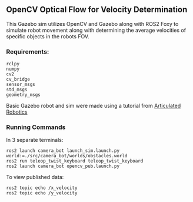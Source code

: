 ## OpenCV Optical Flow for Velocity Determination

This Gazebo sim utilizes OpenCV and Gazebo along with ROS2 Foxy to simulate robot movement along with determining the average velocities of specific objects in the robots FOV.

### Requirements:
```
rclpy
numpy
cv2
cv_bridge
sensor_msgs
std_msgs
geometry_msgs
```
Basic Gazebo robot and sim were made using a tutorial from [Articulated Robotics](https://www.youtube.com/playlist?list=PLunhqkrRNRhYAffV8JDiFOatQXuU-NnxT)


### Running Commands
In 3 separate terminals:
```
ros2 launch camera_bot launch_sim.launch.py world:=./src/camera_bot/worlds/obstacles.world
ros2 run teleop_twist_keyboard teleop_twist_keyboard
ros2 launch camera_bot opencv_pub.launch.py
```

To view published data: 
```
ros2 topic echo /x_velocity
ros2 topic echo /y_velocity
```

